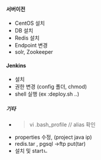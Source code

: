 ####  서버이전

* CentOS 설치
* DB 설치
* Redis 설치
* Endpoint 변경
* solr, Zookeeper

#### Jenkins
* 설치
* 권한 변경 (config 폴더, chmod)
* shell 실행 (ex :deploy.sh ..)


##### 기타
* > vi .bash_profile // alias 확인
* properties 수정, (project java ip)
* redis.tar , pgsql ->ftp put(tar)
* 설치 및 startㄴ